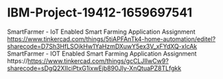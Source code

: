 # IBM-Project-19412-1659697541
SmartFarmer - IoT Enabled Smart Farming Application
Assignment https://www.tinkercad.com/things/5tiAPFAnTk4-home-automation/editel?sharecode=D7Sh3HfLSOjkHw1YaHzmDXuwY5ex3V_xFYdXQ-xIcAk
SmartFarmer - IOT Enabled Smart Farming Application 
Assignment https://https://www.tinkercad.com/things/gcCLJIIwCw9?sharecode=sDgQ2XIIciPtxG1ixwEjb890JIy-XnQtuaPZ8TLfgkk
